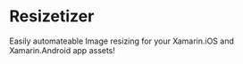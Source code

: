 # Resizetizer
Easily automateable Image resizing for your Xamarin.iOS and Xamarin.Android app assets!
